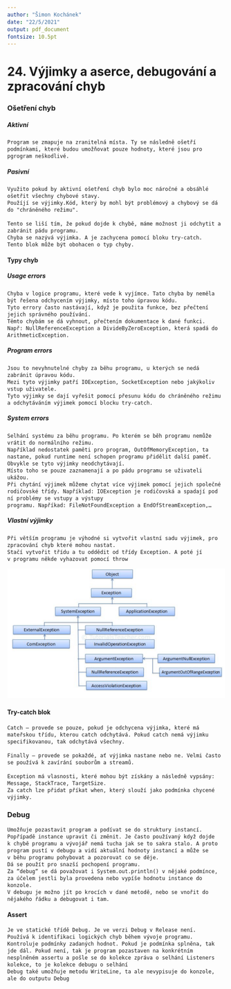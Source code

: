 ```yaml
---
author: "Šimon Kochánek"
date: "22/5/2021"
output: pdf_document
fontsize: 10.5pt
---
```


<style type="text/css">
  body{
    font-size: 10.5pt;
  }
</style>

# 24. Výjimky a aserce, debugování a zpracování chyb

### Ošetření chyb

##### Aktivní

    Program se zmapuje na zranitelná místa. Ty se následně ošetří podmínkami, které budou umožňovat pouze hodnoty, které jsou pro pgrogram neškodlivé.

##### Pasivní

    Využito pokud by aktivní ošetření chyb bylo moc náročné a obsáhlé ošetřit všechny chybové stavy.
    Použíjí se výjimky.Kód, který by mohl být problémový a chybový se dá do "chráněného režimu".

    Tento se liší tím, že pokud dojde k chybě, máme možnost ji odchytit a zabránit pádu programu.
    Chyba se nazývá výjimka. A je zachycena pomocí bloku try-catch.
    Tento blok může být obohacen o typ chyby.

#### Typy chyb

##### Usage errors

    Chyba v logice programu, které vede k vyjímce. Tato chyba by neměla být řešena odchycením výjimky, místo toho úpravou kódu.
    Tyto errory často nastávají, když je použita funkce, bez přečtení jejich správného používání.
    Těmto chybám se dá vyhnout, přečtením dokumentace k dané funkci. 
    Např: NullReferenceException a DivideByZeroException, která spadá do ArithmeticException.   

##### Program errors

    Jsou to nevyhnutelné chyby za běhu programu, u kterých se nedá zabránit úpravou kódu.
    Mezi tyto výjimky patří IOException, SocketException nebo jakýkoliv vstup uživatele.
    Tyto výjimky se dají vyřešit pomocí přesunu kódu do chráněného režimu a odchytáváním výjimek pomocí blocku try-catch.

##### System errors

    Selhání systému za běhu programu. Po kterém se běh programu nemůže vrátit do normálního režimu.
    Například nedostatek paměti pro program, OutOfMemoryException, ta nastane, pokud runtime není schopen programu přidělit další paměť. Obvykle se tyto výjimky neodchytávají.
    Místo toho se pouze zaznamenají a po pádu programu se uživateli ukážou.
    Při chytání výjimek můžeme chytat více výjimek pomocí jejich společné rodičovské třídy. Například: IOException je rodičovská a spadají pod ní problémy se vstupy a výstupy 
    programu. Napříkad: FileNotFoundException a EndOfStreamException,…

##### Vlastní výjimky

    Při větším programu je výhodné si vytvořit vlastní sadu výjimek, pro zpracování chyb které mohou nastat. 
    Stačí vytvořit třídu a tu oddědit od třídy Exception. A poté jí v programu někde vyhazovat pomocí throw

![](images/SystemErrors.png)

#### Try-catch blok

    Catch – provede se pouze, pokud je odchycena výjimka, které má mateřskou třídu, kterou catch odchytává. Pokud catch nemá výjimku specifikovanou, tak odchytává všechny.

    Finally – provede se pokaždé, ať výjimka nastane nebo ne. Velmi často se používá k zavírání souborům a streamů.

    Exception má vlasnosti, které mohou být získány a následně vypsány: Message, StackTrace, TargetSize.
    Za catch lze přidat příkat when, který slouží jako podmínka chycené výjimky.

### Debug

    Umožňuje pozastavit program a podívat se do struktury instancí. Popřípadě instance upravit či změnit. Je často používaný když dojde k chybě programu a vývojář nemá tucha jak se to sakra stalo. A proto program pustí v debugu a vidí aktuální hodnoty instancí a může se v běhu programu pohybovat a pozorovat co se děje.
    Dá se použít pro snazší pochopení programu.
    Za “debug“ se dá považovat i System.out.println() v nějaké podmínce, za účelem jestli byla provedena nebo vypíše hodnotu instance do konzole.
    V debugu je možno jít po krocích v dané metodě, nebo se vnořit do nějakého řádku a debugovat i tam.

#### Assert

    Je ve statické třídě Debug. Je ve verzi Debug v Release není.
    Používá k identifikaci logických chyb během vývoje programu.
    Kontroluje podmínky zadaných hodnot. Pokud je podmínka splněna, tak jde dál. Pokud není, tak je program pozastaven na konkrétním nesplněném assertu a pošle se do kolekce zpráva o selhání Listeners kolekce, to je kolekce debugu o selhání
    Debug také umožňuje metodu WriteLine, ta ale nevypisuje do konzole, ale do outputu Debug
